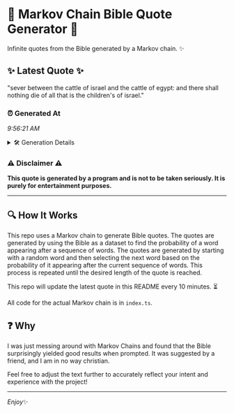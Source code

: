 # 📖 Markov Chain Bible Quote Generator 📖

Infinite quotes from the Bible generated by a Markov chain. ✨

## ✨ Latest Quote ✨
"sever between the cattle of israel and the cattle of egypt: and there shall nothing die of all that is the children's of israel."

### ⏰ Generated At
*9:56:21 AM*

<details>
    <summary>🛠️ Generation Details</summary>
    <p>
        <strong>🌱 Seed:</strong> sever<br>
        <strong>🔄 Iterations:</strong> 23<br>
        <strong>📜 Context History:</strong><br>[ sever ]: between<br>[ sever, between ]: the<br>[ sever, between, the ]: cattle<br>[ sever, between, the, cattle ]: of<br>[ sever, between, the, cattle, of ]: israel<br>[ sever, between, the, cattle, of, israel ]: and<br>[ between, the, cattle, of, israel, and ]: the<br>[ the, cattle, of, israel, and, the ]: cattle<br>[ cattle, of, israel, and, the, cattle ]: of<br>[ of, israel, and, the, cattle, of ]: egypt:<br>[ israel, and, the, cattle, of, egypt: ]: and<br>[ and, the, cattle, of, egypt:, and ]: there<br>[ the, cattle, of, egypt:, and, there ]: shall<br>[ cattle, of, egypt:, and, there, shall ]: nothing<br>[ of, egypt:, and, there, shall, nothing ]: die<br>[ egypt:, and, there, shall, nothing, die ]: of<br>[ and, there, shall, nothing, die, of ]: all<br>[ there, shall, nothing, die, of, all ]: that<br>[ shall, nothing, die, of, all, that ]: is<br>[ nothing, die, of, all, that, is ]: the<br>[ die, of, all, that, is, the ]: children's<br>[ of, all, that, is, the, children's ]: of<br>[ all, that, is, the, children's, of ]: israel.<br>
    </p>
</details>

### ⚠️ Disclaimer ⚠️
**This quote is generated by a program and is not to be taken seriously. It is purely for entertainment purposes.**

---

## 🔍 How It Works

This repo uses a Markov chain to generate Bible quotes. The quotes are generated by using the Bible as a dataset to find the probability of a word appearing after a sequence of words. The quotes are generated by starting with a random word and then selecting the next word based on the probability of it appearing after the current sequence of words. This process is repeated until the desired length of the quote is reached.

This repo will update the latest quote in this README every 10 minutes. ⏳

All code for the actual Markov chain is in `index.ts`.

## ❓ Why

I was just messing around with Markov Chains and found that the Bible surprisingly yielded good results when prompted. 
It was suggested by a friend, and I am in no way christian.

Feel free to adjust the text further to accurately reflect your intent and experience with the project!

---

*Enjoy*✨
